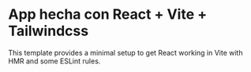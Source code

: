 # App hecha con React + Vite + Tailwindcss

This template provides a minimal setup to get React working in Vite with HMR and some ESLint rules.
